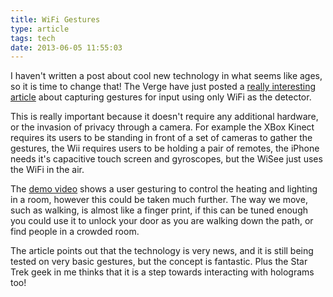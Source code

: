 ```yaml
---
title: WiFi Gestures
type: article
tags: tech
date: 2013-06-05 11:55:03
---
```

<p> I haven&#39;t written a post about cool new technology in what seems like ages, so it is time to change that! The Verge have just posted a <a href="http://www.theverge.com/2013/6/4/4397458/wisee-prototype-detects-gestures-from-the-next-room-using-only-wi-fi" target="_blank">really interesting article</a> about capturing gestures for input using only WiFi as the detector.</p><p> This is really important because it doesn&#39;t require any additional hardware, or the invasion of privacy through a camera. For example the XBox Kinect requires its users to be standing in front of a set of cameras to gather the gestures, the Wii requires users to be holding a pair of remotes, the iPhone needs it&#39;s capacitive touch screen and gyroscopes, but the WiSee just uses the WiFi in the air.</p><p> The <a href="http://wisee.cs.washington.edu/" target="_blank">demo video</a> shows a user gesturing to control the heating and lighting in a room, however this could be taken much further. The way we move, such as walking, is almost like a finger print, if this can be tuned enough you could use it to unlock your door as you are walking down the path, or find people in a crowded room.</p><p> The article points out that the technology is very news, and it is still being tested on very basic gestures, but the concept is fantastic. Plus the Star Trek geek in me thinks that it is a step towards interacting with holograms too!</p>
